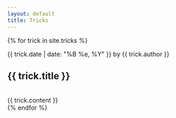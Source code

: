 ```yaml
---
layout: default
title: Tricks
---
```


<div class="listing">
    {% for trick in site.tricks %}
        <div class="post">
            <p class="date">{{ trick.date | date: "%B %e, %Y" }} by {{ trick.author }}</p>
            <h2>{{ trick.title }}</h2>
            <br>
            {{ trick.content }}
        </div>
    {% endfor %}
</div>
